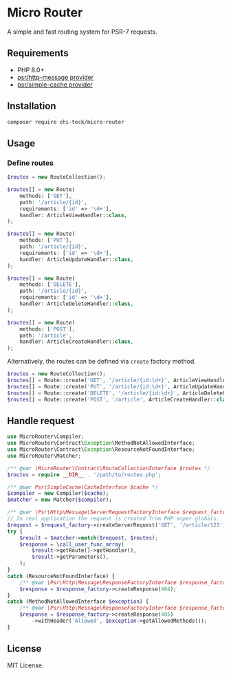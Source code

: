 # Micro Router
A simple and fast routing system for PSR-7 requests.

## Requirements
* PHP 8.0+
* [psr/http-message provider](https://packagist.org/providers/psr/http-message-implementation)
* [psr/simple-cache provider](https://packagist.org/providers/psr/simple-cache-implementation)

## Installation
```sh
composer require chi-teck/micro-router
```

## Usage

### Define routes

```php
$routes = new RouteCollection();

$routes[] = new Route(
    methods: ['GET'],
    path: '/article/{id}',
    requirements: ['id' => '\d+'],
    handler: ArticleViewHandler::class,
);

$routes[] = new Route(
    methods: ['PUT'],
    path: '/article/{id}',
    requirements: ['id' => '\d+'],
    handler: ArticleUpdateHandler::class,
);

$routes[] = new Route(
    methods: ['DELETE'],
    path: '/article/{id}',
    requirements: ['id' => '\d+'],
    handler: ArticleDeleteHandler::class,
);

$routes[] = new Route(
    methods: ['POST'],
    path: '/article',
    handler: ArticleCreateHandler::class,
);
```

Alternatively, the routes can be defined via `create` factory method.
```php
$routes = new RouteCollection();
$routes[] = Route::create('GET', '/article/{id:\d+}', ArticleViewHandler::class);
$routes[] = Route::create('PUT', '/article/{id:\d+}', ArticleUpdateHandler::class);
$routes[] = Route::create('DELETE', '/article/{id:\d+}', ArticleDeleteHandler::class);
$routes[] = Route::create('POST', '/article', ArticleCreateHandler::class);
```

## Handle request
```php
use MicroRouter\Compiler;
use MicroRouter\Contract\Exception\MethodNotAllowedInterface;
use MicroRouter\Contract\Exception\ResourceNotFoundInterface;
use MicroRouter\Matcher;

/** @var \MicroRouter\Contract\RouteCollectionInterface $routes */
$routes = require __DIR__ . '/path/to/routes.php';

/** @var Psr\SimpleCache\CacheInterface $cache */
$compiler = new Compiler($cache);
$matcher = new Matcher($compiler);

/** @var \Psr\Http\Message\ServerRequestFactoryInterface $request_factory */
// In real application the request is created from PHP super globals.
$request = $request_factory->createServerRequest('GET', '/article/123');
try {
    $result = $matcher->match($request, $routes);
    $response = \call_user_func_array(
        $result->getRoute()->getHandler(),
        $result->getParameters(),
    );
}
catch (ResourceNotFoundInterface) {
    /** @var \Psr\Http\Message\ResponseFactoryInterface $response_factory */
    $response = $response_factory->createResponse(404);
}
catch (MethodNotAllowedInterface $exception) {
    /** @var \Psr\Http\Message\ResponseFactoryInterface $response_factory */
    $response = $response_factory->createResponse(405)
        ->withHeader('Allowed', $exception->getAllowedMethods());
}
```

## License
MIT License.
